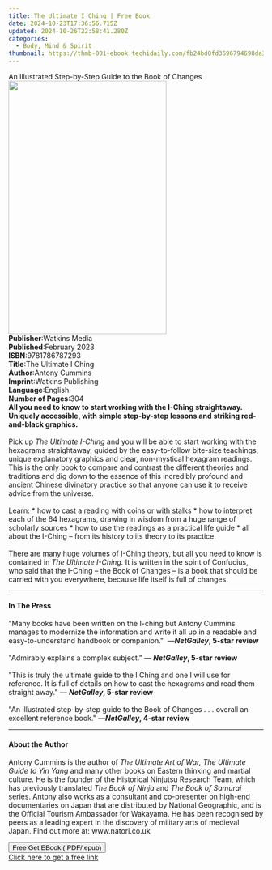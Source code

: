 ```yaml
---
title: The Ultimate I Ching | Free Book
date: 2024-10-23T17:36:56.715Z
updated: 2024-10-26T22:58:41.280Z
categories:
  - Body, Mind & Spirit
thumbnail: https://thmb-001-ebook.techidaily.com/fb24bd0fd3696794698da37131804ab8c7bedfa2b29a3ccfc27dcb3367dc7d87.jpg
---
```

<main id="book-container">
  <div class="flex flex-col">
    <div class="book-brief flex-1 py-6 px-4 sm:p-6 md:py-10 md:px-8">
      <!-- brief-->
      <div class="book-brief-main">
        An Illustrated Step-by-Step Guide to the Book of Changes
      </div>
    </div>
    <div
      class="book-meta-info flex-1 grid gap-4 col-start-1 col-end-3 row-start-1 sm:mb-6 sm:grid-cols-4 lg:gap-6 lg:col-start-2 lg:row-end-6 lg:row-span-6 lg:mb-0"
    >
      <div
        class="book-meta-info-left place-content-center mt-4 p-4 text-sm leading-6 col-start-2 col-span-2 dark:text-slate-400"
      >
        <img
          class="w-full h-500 object-cover rounded-lg sm:h-255 sm:col-span-2 lg:col-span-full"
          src="https://img-001-ebook.techidaily.com/31a3299ca6d0140e90ed72200c8c44d7b987ddb682d5ba4827c84c43420ccc3f.jpg"
          alt=""
          width="312"
          height="500"
        />
      </div>
      <div
        class="book-meta-info-right mt-2 col-start-1 row-start-2 col-span-3 self-center"
      >
        <!-- meta data  -->
        <div class="flex flex-col px-4 md:px-8">
          <div class="flex-1">
            <strong>Publisher</strong>:<span class="px-2">Watkins Media</span>
          </div>
          <div class="flex-1">
            <strong>Published</strong>:<span class="px-2">February 2023</span>
          </div>
          <div class="flex-1">
            <strong>ISBN</strong>:<span class="px-2">9781786787293</span>
          </div>
          <div class="flex-1">
            <strong>Title</strong>:<span class="px-2"
              >The Ultimate I Ching</span
            >
          </div>
          <div class="flex-1">
            <strong>Author</strong>:<span class="px-2">Antony Cummins</span>
          </div>
          <div class="flex-1">
            <strong>Imprint</strong>:<span class="px-2"
              >Watkins Publishing</span
            >
          </div>
          <div class="flex-1">
            <strong>Language</strong>:<span class="px-2">English</span>
          </div>
          <div class="flex-1">
            <strong>Number of Pages</strong>:<span class="px-2">304</span>
          </div>
        </div>
      </div>
    </div>
    <div class="book-description flex-1 py-6 px-4 sm:p-6 md:py-10 md:px-8">
      <div class="book-description-main">
        <div accordion-content="" id="description">
          <b
            >All you need to know to start working with the I-Ching
            straightaway. Uniquely accessible, with simple step-by-step lessons
            and striking red-and-black graphics.</b
          ><br /><br />Pick up <i>The Ultimate I-Ching </i>and you will be able
          to start working with the hexagrams straightaway, guided by the
          easy-to-follow bite-size teachings, unique explanatory graphics and
          clear, non-mystical hexagram readings. This is the only book to
          compare and contrast the different theories and traditions and dig
          down to the essence of this incredibly profound and ancient Chinese
          divinatory practice so that anyone can use it to receive advice from
          the universe.<br /><br />Learn: * how to cast a reading with coins or
          with stalks * how to interpret each of the 64 hexagrams, drawing in
          wisdom from a huge range of scholarly sources * how to use the
          readings as a practical life guide * all about the I-Ching – from its
          history to its theory to its practice.<br /><br />There are many huge
          volumes of I-Ching theory, but all you need to know is contained in
          <i>The Ultimate I-Ching.</i> It is written in the spirit of Confucius,
          who said that the I-Ching – the Book of Changes – is a book that
          should be carried with you everywhere, because life itself is full of
          changes.
        </div>
        <div class="accordion-fader"></div>
      </div>
    </div>
    <div class="book-excerpts flex-1 py-6 px-4 sm:p-6 md:py-10 md:px-8">
      <!-- excerpts-->
      <div class="book-excerpts-main">
        <hr />
        <h4 class="placeholder placeholder-heading">
          <span>In The Press</span>
        </h4>
        <p>
          "Many books have been written on the I-ching but Antony Cummins
          manages to modernize the information and write it all up in a readable
          and easy-to-understand handbook or companion."&nbsp; —<b
            ><i>NetGalley</i>, 5-star review</b
          ><br /><br />"Admirably explains a complex subject."&nbsp;—
          <b><i>NetGalley</i>, 5-star review</b><br /><br />"This is truly the
          ultimate guide to the I Ching and one I will use for reference. It is
          full of&nbsp;details on how to cast the hexagrams and read them
          straight away."&nbsp;— <b><i>NetGalley</i>, 5-star review</b
          ><br /><br />"An illustrated step-by-step guide to the Book of Changes
          . . . overall an excellent reference book."&nbsp;—<b
            ><i>NetGalley</i>, 4-star review</b
          >
        </p>
      </div>
    </div>
    <div class="book-about-author flex-1 py-6 px-4 sm:p-6 md:py-10 md:px-8">
      <!-- about author-->
      <div class="book-main-author-main">
        <hr />
        <h4 class="placeholder placeholder-heading">
          <span>About the Author</span>
        </h4>
        <p>
          Antony Cummins is the author of
          <i>The Ultimate Art of War, The Ultimate Guide to Yin Yang</i> and
          many other books on Eastern thinking and martial culture. He is the
          founder of the Historical Ninjutsu Research Team, which has previously
          translated <i>The Book of Ninja </i>and
          <i>The Book of Samurai</i> series. Antony also works as a consultant
          and co-presenter on high-end documentaries on Japan that are
          distributed by National Geographic, and is the Official Tourism
          Ambassador for Wakayama. He has been recognised by peers as a leading
          expert in the discovery of military arts of medieval Japan. Find out
          more at: www.natori.co.uk
        </p>
      </div>
    </div>
    <div class="book-free-get flex-1 py-6 px-4 sm:p-6 md:py-10 md:px-8">
      <button
        id="btn-free-get"
        class="bg-blue-500 hover:bg-blue-700 text-white font-bold py-2 px-4 rounded"
      >
        Free Get EBook (.PDF/.epub)
      </button>
      <div id="countdown-display" class="px-2 text-lg mt-2"></div>
      <a
        id="free-link"
        class="hidden bg-blue-500 hover:bg-blue-700 text-white font-bold py-2 px-4 rounded"
        href="https://www.ebooks.com/en-us/book/210629816/the-ultimate-i-ching/antony-cummins/"
        target="_blank"
        >Click here to get a free link</a
      >
    </div>
    <script>
      let countdownTime = 0;
      let countdownInterval = null;
      document
        .getElementById('btn-free-get')
        .addEventListener('click', startCountdown);
      function startCountdown() {
        countdownTime = new Date().getTime() + 60000 * 3;
        countdownInterval = setInterval(updateCountdown, 1000);
        document.getElementById('btn-free-get').disabled = true;
        document
          .getElementById('btn-free-get')
          .classList.add('bg-gray-500', 'cursor-not-allowed');
      }
      function updateCountdown() {
        let currentTime = new Date().getTime();
        let timeLeft = countdownTime - currentTime;
        let secondsLeft = Math.floor(timeLeft / 1000);
        document.getElementById('countdown-display').innerHTML =
          `Remaining time: ${secondsLeft} seconds.`;
        if (secondsLeft <= 0) {
          clearInterval(countdownInterval);
          document.getElementById('btn-free-get').classList.add('hidden');
          document.getElementById('free-link').classList.remove('hidden');
          document.getElementById('countdown-display').innerHTML = '';
        }
      }
    </script>
  </div>
</main>

<ins class="adsbygoogle"
      style="display:block"
      data-ad-client="ca-pub-7571918770474297"
      data-ad-slot="8358498916"
      data-ad-format="auto"
      data-full-width-responsive="true"></ins>
    